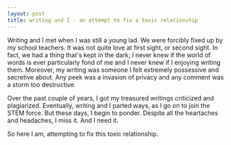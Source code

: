```yaml
---
layout: post
title: writing and I - an attempt to fix a toxic relationship
---
```


Writing and I met when I was still a young lad. We were forcibly fixed up by my school teachers. It was not quite love at first sight, or second sight. In fact, we had a thing that's kept in the dark; I never knew if the world of words is ever particularly fond of me and I never knew if I enjoying writing them. Moreover, my writing was someone I felt extremely possessive and secretive about. Any peek was a invasion of privacy and any comment was a storm too destructive.

Over the past couple of years, I got my treasured writings criticized and plagiarized. Eventually, writing and I parted ways, as I go on to join the STEM force. But these days, I begin to ponder. Despite all the heartaches and headaches, I miss it. And I need it.

So here I am, attempting to fix this toxic relationship.
